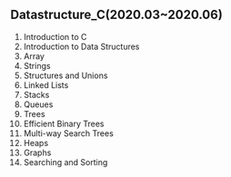## Datastructure_C(2020.03~2020.06)
1. Introduction to C
2. Introduction to Data Structures
3. Array   
4. Strings   
5. Structures and Unions   
6. Linked Lists   
7. Stacks  
8. Queues   
9. Trees   
10. Efficient Binary Trees   
11. Multi-way Search Trees   
12. Heaps   
13. Graphs   
14. Searching and Sorting   
